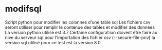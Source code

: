 # modifsql
Script python pour modifier les colonnes d'une table sql
Les fichiers csv seront utiliser pour remplir le contenue des tables et modifier des données 
La version python utilisé est 3.7
Certaine configuratiion doivent être faire au nive du serveur sql pour l'importation des fichier csv (--secure-file-priv)
la version sql utilisé pour ce test est la version 8.0
